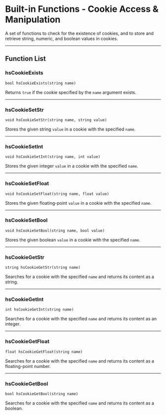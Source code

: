 # Built-in Functions - Cookie Access & Manipulation

A set of functions to check for the existence of cookies, and to store and retrieve string, numeric, and boolean values in cookies.

---

## Function List

### hsCookieExists

`bool hsCookieExists(string name)`

Returns `true` if the cookie specified by the `name` argument exists.

---

### hsCookieSetStr

`void hsCookieSetStr(string name, string value)`

Stores the given string `value` in a cookie with the specified `name`.

---

### hsCookieSetInt

`void hsCookieSetInt(string name, int value)`

Stores the given integer `value` in a cookie with the specified `name`.

---

### hsCookieSetFloat

`void hsCookieSetFloat(string name, float value)`

Stores the given floating-point `value` in a cookie with the specified `name`.

---

### hsCookieSetBool

`void hsCookieSetBool(string name, bool value)`

Stores the given boolean `value` in a cookie with the specified `name`.

---

### hsCookieGetStr

`string hsCookieGetStr(string name)`

Searches for a cookie with the specified `name` and returns its content as a string.

---

### hsCookieGetInt

`int hsCookieGetInt(string name)`

Searches for a cookie with the specified `name` and returns its content as an integer.

---

### hsCookieGetFloat

`float hsCookieGetFloat(string name)`

Searches for a cookie with the specified `name` and returns its content as a floating-point number.

---

### hsCookieGetBool

`bool hsCookieGetBool(string name)`

Searches for a cookie with the specified `name` and returns its content as a boolean.
